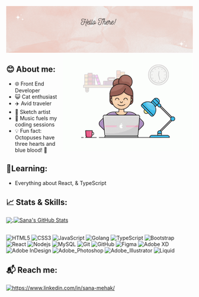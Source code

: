 <img src="https://github.com/sana-dev/sana-dev/blob/main/introo.gif"/>

<img align="right" alt="coding" width="350" src="https://github.com/sana-dev/sana-dev/blob/main/programming%20gif.gif">

## 😊 About me:
- 🌐 Front End Developer
- 😺 Cat enthusiast
- ✈️ Avid traveler
- 🎨 Sketch artist
- 🎵 Music fuels my coding sessions
- 💡 Fun fact: Octopuses have three hearts and blue blood! 🐙



## 📖Learning:
- Everything about React, & TypeScript


## 📈 Stats & Skills:

<a href="https://github.com/sana-dev">
  <img align="center" src="https://github-readme-stats.vercel.app/api/top-langs/?username=Sana-dev&title_color=ffffff&line_height=32&text_color=c9cacc&icon_color=2bbc8a&bg_color=1d1f21&langs_count=4" />
</a>
<a href="https://github.com/sana-dev">
  <img align="center" src="https://github-readme-stats.vercel.app/api?username=Sana-dev&show_icons=true&line_height=33&count_private=true&title_color=ffffff&text_color=c9cacc&icon_color=FF4797&bg_color=1d1f21" alt="Sana's GitHub Stats" />
</a>

<br>
<br>

![HTML5](https://img.shields.io/badge/-HTML5-1d1f21?style=for-the-badge&logo=html5&logoColor=E34F26)
![CSS3](https://img.shields.io/badge/-CSS3-1d1f21?style=for-the-badge&logo=css3&logoColor=1572B6)
![JavaScript](https://img.shields.io/badge/-JavaScript-1d1f21?style=for-the-badge&logo=javascript)
![Golang](https://img.shields.io/badge/-Golang-1d1f21?style=for-the-badge&logo=go&logoColor=00ADD8)
![TypeScript](https://img.shields.io/badge/-TypeScript-1d1f21?style=for-the-badge&logo=typescript)
![Bootstrap](https://img.shields.io/badge/-Bootstrap-1d1f21?style=for-the-badge&logo=bootstrap&logoColor=563D7C)
![React](https://img.shields.io/badge/-React-1d1f21?style=for-the-badge&logo=react)
![Nodejs](https://img.shields.io/badge/-Node.js-1d1f21?style=for-the-badge&logo=node.js)
![MySQL](https://img.shields.io/badge/-MySQL-1d1f21?style=for-the-badge&logo=mysql)
![Git](https://img.shields.io/badge/-Git-1d1f21?style=for-the-badge&logo=git)
![GitHub](https://img.shields.io/badge/-GitHub-1d1f21?style=for-the-badge&logo=github)
![Figma](https://img.shields.io/badge/-Figma-1d1f21?style=for-the-badge&logo=figma)
![Adobe XD](https://img.shields.io/badge/-Adobe_XD-1d1f21?style=for-the-badge&logo=adobexd)
![Adobe InDesign](https://img.shields.io/badge/-Adobe_InDesign-1d1f21?style=for-the-badge&logo=adobeindesign)
![Adobe_Photoshop](https://img.shields.io/badge/-Adobe_Photoshop-1d1f21?style=for-the-badge&logo=adobephotoshop)
![Adobe_Illustrator](https://img.shields.io/badge/-Adobe_Illustrator-1d1f21?style=for-the-badge&logo=adobeillustrator)
![Liquid](https://img.shields.io/badge/-shopifyliquid-1d1f21?style=for-the-badge&logo=shopifyliquid)



## 📬 Reach me:
<p align="left">
<a href="https://www.linkedin.com/in/sana-mehak/" target="blank"><img align="center" src="https://raw.githubusercontent.com/rahuldkjain/github-profile-readme-generator/master/src/images/icons/Social/linked-in-alt.svg" alt="https://www.linkedin.com/in/sana-mehak/" height="30" width="40" /></a>
</p>



